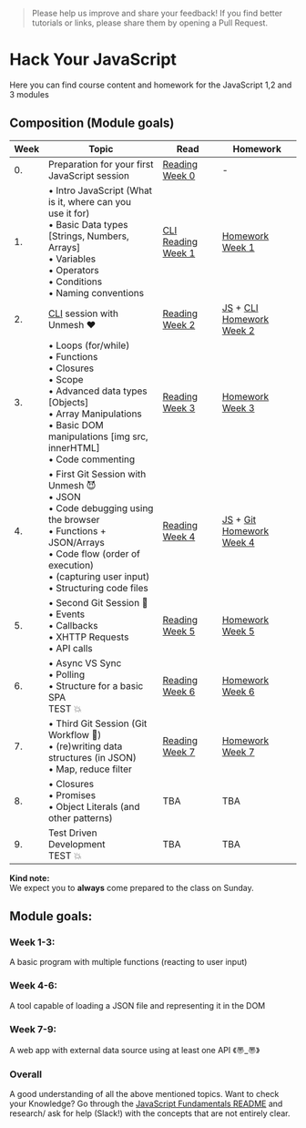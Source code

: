 > Please help us improve and share your feedback! If you find better tutorials or links, please share them by opening a Pull Request.

# Hack Your JavaScript
Here you can find course content and homework for the JavaScript 1,2 and 3 modules

## Composition (Module goals)

|Week|Topic|Read|Homework|
|----|-----|----|--------|
|0.|Preparation for your first JavaScript session|[Reading Week 0](https://github.com/HackYourFuture/JavaScript/tree/laurens_thomas/Week0)|-|
|1.|• Intro JavaScript (What is it, where can you<br> use it for)<br>• Basic Data types [Strings, Numbers, Arrays]<br>• Variables<br>• Operators<br>• Conditions <br>• Naming conventions| [CLI Reading Week 1](https://github.com/HackYourFuture/CommandLine/blob/master/Lecture-1.md)| [Homework Week 1](https://github.com/HackYourFuture/JavaScript/tree/laurens_thomas/Week1/MAKEME.md)|
|2.| [CLI](https://github.com/HackYourFuture/CommandLine) session with Unmesh :heart:|[Reading Week 2](https://github.com/HackYourFuture/JavaScript/tree/laurens_thomas/Week2)|[JS](https://github.com/HackYourFuture/JavaScript/tree/laurens_thomas/Week2/MAKEME.md) + [CLI Homework Week 2](https://github.com/HackYourFuture/CommandLine/blob/master/HomeWork.md)|
|3.|• Loops (for/while)<br>• Functions <br>• Closures <br>• Scope <br>• Advanced data types [Objects] <br>• Array Manipulations <br>• Basic DOM manipulations [img src, innerHTML]<br>• Code commenting|[Reading Week 3](https://github.com/HackYourFuture/JavaScript/tree/laurens_thomas/Week3)|[Homework Week 3](https://github.com/HackYourFuture/JavaScript/tree/laurens_thomas/Week3/MAKEME.md)|
|4.|• First Git Session with Unmesh :smiling_imp:<br>• JSON<br>• Code debugging using the browser<br>• Functions + JSON/Arrays<br>• Code flow (order of execution) <br>• (capturing user input) <br>• Structuring code files|[Reading Week 4](https://github.com/HackYourFuture/JavaScript/tree/laurens_thomas/Week4)|[JS](https://github.com/HackYourFuture/JavaScript/tree/laurens_thomas/Week4/MAKEME.md) + [Git Homework Week 4](https://github.com/HackYourFuture/Git/blob/master/Lecture-1.md)|
|5.|• Second Git Session :see_no_evil:<br>• Events<br>• Callbacks <br>• XHTTP Requests <br>• API calls|[Reading Week 5](https://github.com/HackYourFuture/JavaScript/tree/laurens_thomas/Week5)|[Homework Week 5](https://github.com/HackYourFuture/JavaScript/tree/laurens_thomas/Week5/MAKEME.md) |
|6.|• Async VS Sync <br>• Polling<br>• Structure for a basic SPA <br> TEST :boom:|[Reading Week 6](https://github.com/HackYourFuture/JavaScript/tree/laurens_thomas/Week6)|[Homework Week 6](https://github.com/HackYourFuture/JavaScript/tree/laurens_thomas/Week6/MAKEME.md)|
|7.|• Third Git Session (Git Workflow :muscle:) <br>• (re)writing data structures (in JSON)<br>• Map, reduce filter|[Reading Week 7](https://github.com/HackYourFuture/JavaScript/tree/laurens_thomas/Week7)|[Homework Week 7](https://github.com/HackYourFuture/JavaScript/tree/laurens_thomas/Week7/MAKEME.md)|
|8.|• Closures <br>• Promises <br>• Object Literals (and other patterns)|TBA|TBA|
|9.|Test Driven Development<br>TEST :boom:|TBA|TBA|


__Kind note:__<br>
We expect you to __always__ come prepared to the class on Sunday.

## Module goals:

### Week 1-3:
A basic program with multiple functions (reacting to user input)

### Week 4-6:
A tool capable of loading a JSON file and representing it in the DOM

### Week 7-9:
A web app with external data source using at least one API 《〠_〠》

### Overall
A good understanding of all the above mentioned topics. Want to check your Knowledge? Go through the [JavaScript Fundamentals README](https://github.com/HackYourFuture/JavaScript/tree/laurens_thomas/fundamentals) and research/ ask for help (Slack!) with the concepts that are not entirely clear.

